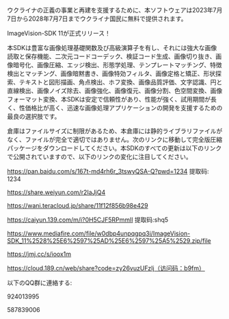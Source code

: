 ウクライナの正義の事業と再建を支援するために、本ソフトウェアは2023年7月7日から2028年7月7日までウクライナ国民に無料で提供されます。

ImageVision-SDK 11が正式リリース！

本SDKは豊富な画像処理基礎関数及び高級演算子を有し、それには強大な画像読取と保存機能、二次元コードコーデック、検証コード生成、画像切り抜き、画像暗号化、画像圧縮、エッジ検出、形態学処理、テンプレートマッチング、特徴検出とマッチング、画像暗黙書き、画像特効フィルタ、画像定格と矯正、形状探索、テキストと図形描画、角点検出、ホフ変換、画像品質評価、文字認識、円と直線検出、画像ノイズ除去、画像強化、画像復元、画像分割、色空間変換、画像フォーマット変換、本SDKは安定で信頼性があり、性能が強く、試用期間が長く、性価格比が高く、迅速な画像処理アプリケーションの開発を支援するための最良の選択肢です。

倉庫はファイルサイズに制限があるため、本倉庫には静的ライブラリファイルがなく、ファイルが完全で適切ではありません。次のリンクに移動して完全版圧縮パッケージをダウンロードしてください。本SDKのすべての更新は以下のリンクで公開されていますので、以下のリンクの変化に注目してください。

https://pan.baidu.com/s/167t-md4rh6r_3tswyQSA-Q?pwd=1234 提取码: 1234

https://share.weiyun.com/r2IaJjQ4

https://wani.teracloud.jp/share/11f12f856b98e429

https://caiyun.139.com/m/i?0H5CJF5RPmmIl  提取码:shq5

https://www.mediafire.com/file/w0dbp4unpqgpq3i/ImageVision-SDK_11%2528%25E6%2597%25AD%25E6%2597%25A5%2529.zip/file

https://jmj.cc/s/ioox1m

https://cloud.189.cn/web/share?code=zy26vuzUFzIj（访问码：b9fm）

以下のQQ群に連絡する:

924013995

587839006
